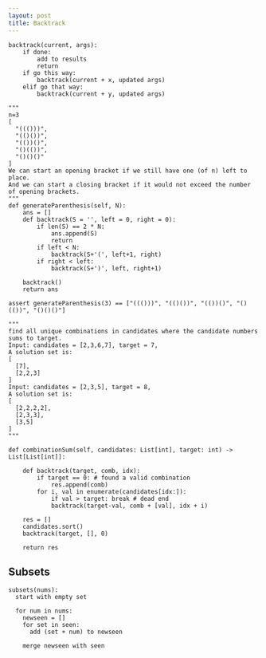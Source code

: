 ```yaml
---
layout: post
title: Backtrack
---
```




    backtrack(current, args):
        if done:
            add to results
            return 
        if go this way:
            backtrack(current + x, updated args)
        elif go that way:
            backtrack(current + y, updated args)



```
"""
n=3
[
  "((()))",
  "(()())",
  "(())()",
  "()(())",
  "()()()"
]
We can start an opening bracket if we still have one (of n) left to place. 
And we can start a closing bracket if it would not exceed the number of opening brackets.
"""
def generateParenthesis(self, N):
    ans = []
    def backtrack(S = '', left = 0, right = 0):
        if len(S) == 2 * N:
            ans.append(S)
            return
        if left < N:
            backtrack(S+'(', left+1, right)
        if right < left:
            backtrack(S+')', left, right+1)

    backtrack()
    return ans

assert generateParenthesis(3) == ["((()))", "(()())", "(())()", "()(())", "()()()"]
```

```
"""
find all unique combinations in candidates where the candidate numbers sums to target.
Input: candidates = [2,3,6,7], target = 7,
A solution set is:
[
  [7],
  [2,2,3]
]
Input: candidates = [2,3,5], target = 8,
A solution set is:
[
  [2,2,2,2],
  [2,3,3],
  [3,5]
]
"""

def combinationSum(self, candidates: List[int], target: int) -> List[List[int]]:

    def backtrack(target, comb, idx):
        if target == 0: # found a valid combination
            res.append(comb)
        for i, val in enumerate(candidates[idx:]):
            if val > target: break # dead end 
            backtrack(target-val, comb + [val], idx + i)

    res = []
    candidates.sort()
    backtrack(target, [], 0)

    return res 
```


## Subsets

```
subsets(nums):
  start with empty set 

  for num in nums:
    newseen = []
    for set in seen:
      add (set + num) to newseen

    merge newseen with seen
```
